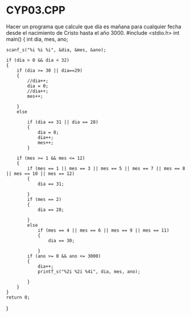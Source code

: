 # CYP03.CPP
Hacer un programa que calcule que día es mañana para cualquier fecha desde el nacimiento de Cristo hasta el año 3000. 
#include <stdio.h>
int main()
{
	int dia, mes, ano;

	scanf_s("%i %i %i", &dia, &mes, &ano);

	if (dia > 0 && dia < 32)
	{
		if (dia >= 30 || dia==29)
		{
			//dia++;
			dia = 0;
			//dia++;
			mes++;

		}
		else

			if (dia == 31 || dia == 28)
			{
				dia = 0;
				dia++;
				mes++;
			}
	
		if (mes >= 1 && mes <= 12)
		{
			if (mes == 1 || mes == 3 || mes == 5 || mes == 7 || mes == 8 || mes == 10 || mes == 12)
			{
				dia == 31;

			}
			if (mes == 2)
			{
				dia == 28;

			}
			else
				if (mes == 4 || mes == 6 || mes == 9 || mes == 11)
				{
					dia == 30;

				}
			if (ano >= 0 && ano <= 3000)
			{
				dia++;
				printf_s("%2i %2i %4i", dia, mes, ano);

			}
		}
	}
	return 0;
}
